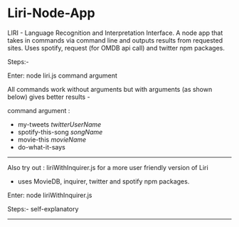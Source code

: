 # Liri-Node-App
LIRI - Language Recognition and Interpretation Interface. A node app that takes in commands via command line and outputs results from requested sites. Uses spotify, request (for OMDB api call) and twitter npm packages.

Steps:-

Enter: node liri.js command argument 

All commands work without arguments but with arguments (as shown below) gives better results -

command argument :
- my-tweets *twitterUserName*
- spotify-this-song *songName*
- movie-this *movieName*
- do-what-it-says 

*******************

Also try out : liriWithInquirer.js 
for a more user friendly version of Liri 
- uses MovieDB, inquirer, twitter and spotify npm packages.

Enter: node liriWithInquirer.js 

Steps:- self-explanatory

*******************
